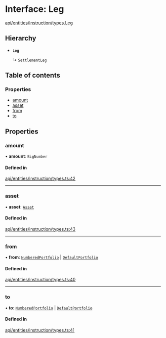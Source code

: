 # Interface: Leg

[api/entities/Instruction/types](../wiki/api.entities.Instruction.types).Leg

## Hierarchy

- **`Leg`**

  ↳ [`SettlementLeg`](../wiki/api.entities.Portfolio.types.SettlementLeg)

## Table of contents

### Properties

- [amount](../wiki/api.entities.Instruction.types.Leg#amount)
- [asset](../wiki/api.entities.Instruction.types.Leg#asset)
- [from](../wiki/api.entities.Instruction.types.Leg#from)
- [to](../wiki/api.entities.Instruction.types.Leg#to)

## Properties

### amount

• **amount**: `BigNumber`

#### Defined in

[api/entities/Instruction/types.ts:42](https://github.com/PolymeshAssociation/polymesh-sdk/blob/e978aefd/src/api/entities/Instruction/types.ts#L42)

___

### asset

• **asset**: [`Asset`](../wiki/api.entities.Asset.Asset)

#### Defined in

[api/entities/Instruction/types.ts:43](https://github.com/PolymeshAssociation/polymesh-sdk/blob/e978aefd/src/api/entities/Instruction/types.ts#L43)

___

### from

• **from**: [`NumberedPortfolio`](../wiki/api.entities.NumberedPortfolio.NumberedPortfolio) \| [`DefaultPortfolio`](../wiki/api.entities.DefaultPortfolio.DefaultPortfolio)

#### Defined in

[api/entities/Instruction/types.ts:40](https://github.com/PolymeshAssociation/polymesh-sdk/blob/e978aefd/src/api/entities/Instruction/types.ts#L40)

___

### to

• **to**: [`NumberedPortfolio`](../wiki/api.entities.NumberedPortfolio.NumberedPortfolio) \| [`DefaultPortfolio`](../wiki/api.entities.DefaultPortfolio.DefaultPortfolio)

#### Defined in

[api/entities/Instruction/types.ts:41](https://github.com/PolymeshAssociation/polymesh-sdk/blob/e978aefd/src/api/entities/Instruction/types.ts#L41)
